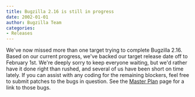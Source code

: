 ```yaml
---
title: Bugzilla 2.16 is still in progress
date: 2002-01-01
author: Bugzilla Team
categories:
- Releases
---
```

We've now missed more than one target trying to complete Bugzilla 2.16\.
Based on our current progress, we've backed our target release date off
to February 1st. We're deeply sorry to keep everyone waiting, but we'd
rather have it done right than rushed, and several of us have been short
on time lately. If you can assist with any coding for the remaining
blockers, feel free to submit patches to the bugs in question. See the
[Master Plan](/about/#milestones) page for a link to those
bugs.
